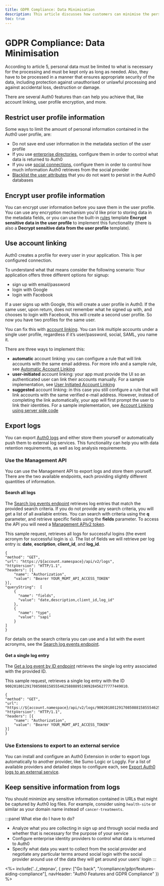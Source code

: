 ```yaml
---
title: GDPR Compliance: Data Minimisation
description: This article discusses how customers can minimise the personal data they collect for processing and ensure their security
toc: true
---
```

# GDPR Compliance: Data Minimisation

According to article 5, personal data must be limited to what is necessary for the processing and must be kept only as long as needed. Also, they have to be processed in a manner that ensures appropriate security of the data, including protection against unauthorised or unlawful processing and against accidental loss, destruction or damage.

There are several Auth0 features than can help you achieve that, like account linking, user profile encryption, and more.

## Restrict user profile information

Some ways to limit the amount of personal information contained in the Auth0 user profile, are:

- Do not save end user information in the metadata section of the user profile
- If you use [enterprise directories](/identityproviders#enterprise), configure them in order to control what data is returned to Auth0
- If you use [social connections](/identityproviders#social), configure them in order to control how much information Auth0 retrieves from the social provider
- [Blacklist the user attributes](/security/blacklisting-attributes) that you do not want to persist in the Auth0 databases

## Encrypt user profile information

You can encrypt user information before you save them in the user profile. You can use any encryption mechanism you'd like prior to storing data in the metadata fields, or you can use the built-in [rules](/rules) template **Encrypt sensitive data in the user profile** to implement this functionality (there is also a **Decrypt sensitive data from the user profile** template).

## Use account linking

Auth0 creates a profile for every user in your application. This is per configured connection.

To understand what that means consider the following scenario: Your application offers three different options for signup:
- sign up with email/password
- login with Google
- login with Facebook

If a user signs up with Google, this will create a user profile in Auth0. If the same user, upon return, does not remember what he signed up with, and chooses to login with Facebook, this will create a second user profile. So now you have two profiles for the same user.

You can fix this with [account linking](/link-accounts). You can link multiple accounts under a single user profile, regardless if it’s user/password, social, SAML, you name it.

There are three ways to implement this:
- **automatic** account linking: you can configure a rule that will link accounts with the same email address. For more info and a sample rule, see [Automatic Account Linking](/link-accounts#automatic-account-linking)
- **user-initiated** account linking: your app must provide the UI so an authenticated user can link their accounts manually. For a sample implementation, see [User Initiated Account Linking](/link-accounts/user-initiated-linking)
- **suggested** account linking: in this case you still configure a rule that will link accounts with the same verified e-mail address. However, instead of completing the link automatically, your app will first prompt the user to link their identities. For a sample implementation, see [Account Linking using server side code](/link-accounts/suggested-linking)

## Export logs

You can export [Auth0 logs](/logs) and either store them yourself or automatically push them to external log services. This functionality can help you with data retention requirements, as well as log analysis requirements.

### Use the Management API

You can use the Management API to export logs and store them yourself. There are the two available endpoints, each providing slightly different quantities of information.

#### Search all logs

The [Search log events endpoint](/api/management/v2#!/Logs/get_logs) retrieves log entries that match the provided search criteria. If you do not provide any search criteria, you will get a list of all available entries. You can search with criteria using the **q** parameter, and retrieve specific fields using the **fields** parameter. To access the API you will need a [Management APIv2 token](/api/management/v2/tokens).

This sample request, retrieves all logs for successful logins (the event acronym for successful login is `s`). The list of fields we will retrieve per log entry is: **date**, **escription**, **client_id**, and **log_id**. 

```har
{
"method": "GET",
"url": "https://${account.namespace}/api/v2/logs",
"httpVersion": "HTTP/1.1",
"headers": [{
    "name": "Authorization",
    "value": "Bearer YOUR_MGMT_API_ACCESS_TOKEN"
}],
"queryString":  [
    {
      "name": "fields",
      "value": "date,description,client_id,log_id"
    },
    {
      "name": "type",
      "value": "sapi"
    }
]
}
```

For details on the search criteria you can use and a list with the event acronyms, see the [Search log events endpoint](/api/management/v2#!/Logs/get_logs).

#### Get a single log entry

The [Get a log event by ID endpoint](/api/management/v2#!/Logs/get_logs_by_id) retrieves the single log entry associated with the provided ID. 

This sample request, retrieves a single log entry with the ID `90020180129170850881585554625888895190928456277777449010`.

```har
{
"method": "GET",
"url": "https://${account.namespace}/api/v2/logs/90020180129170850881585554625888895190928456277777449010",
"httpVersion": "HTTP/1.1",
"headers": [{
    "name": "Authorization",
    "value": "Bearer YOUR_MGMT_API_ACCESS_TOKEN"
}]
}
```

### Use Extensions to export to an external service

You can install and configure an Auth0 Extension in order to export logs automatically to another provider, like Sumo Logic or Loggly. For a list of available providers and detailed steps to configure each, see [Export Auth0 logs to an external service](/extensions#export-auth0-logs-to-an-external-service).


## Keep sensitive information from logs

You should minimize any sensitive information contained in URLs that might be captured by Auth0 log files. For example, consider using `health-site` or similar as your domain name instead of `cancer-treatments`.

:::panel What else do I have to do?
- Analyze what you are collecting in sign up and through social media and whether that is necessary for the purpose of your service
- Configure enterprise identity providers to control what data is returned to Auth0
- Specify what data you want to collect from the social provider and negotiate any particular terms around social login with the social provider around use of the data they will get around your users’ login
:::

<%= include('../_stepnav', {
 prev: ["Go back", "/compliance/gdpr/features-aiding-compliance"],
 navHeader: "Auth0 Features and GDPR Compliance"
}) %>